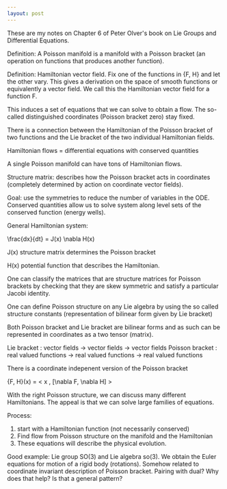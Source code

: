 ```yaml
---
layout: post
---
```


These are my notes on Chapter 6 of Peter Olver's book on Lie Groups and Differential Equations.

Definition:
A Poisson manifold is a manifold with a Poisson bracket (an operation on functions that produces another function).

Definition:
Hamiltonian vector field. Fix one of the functions in {F, H} and let the other vary. This gives a derivation on the space of smooth functions or equivalently a vector field. We call this the Hamiltonian vector field for a function F.

This induces a set of equations that we can solve to obtain a flow. The so-called distinguished coordinates (Poisson bracket zero) stay fixed.

There is a connection between the Hamiltonian of the Poisson bracket of two functions and the Lie bracket of the two individual Hamiltonian fields.

Hamiltonian flows = differential equations with conserved quantities

A single Poisson manifold can have tons of Hamiltonian flows. 

Structure matrix: describes how the Poisson bracket acts in coordinates (completely determined by action on coordinate vector fields).

Goal: use the symmetries to reduce the number of variables in the ODE. Conserved quantities allow us to solve system along level sets of the conserved function (energy wells).

General Hamiltonian system:

\frac{dx}{dt} = J(x) \nabla H(x)

J(x) structure matrix determines the Poisson bracket

H(x) potential function that describes the Hamiltonian.

One can classify the matrices that are structure matrices for Poisson brackets by checking that they are skew symmetric and satisfy a particular Jacobi identity.

One can define Poisson structure on any Lie algebra by using the so called structure constants (representation of bilinear form given by Lie bracket)

Both Poisson bracket and Lie bracket are bilinear forms and as such can be represented in coordinates as a two tensor (matrix). 

Lie bracket : vector fields -> vector fields -> vector fields
Poisson bracket : real valued functions -> real valued functions -> real valued functions

There is a coordinate indepenent version of the Poisson bracket

{F, H}(x) = < x , [\nabla F, \nabla H] >

With the right Poisson structure, we can discuss many different Hamiltonians. The appeal is that we can solve large families of equations.

Process: 

1. start with a Hamiltonian function (not necessarily conserved)
2. Find flow from Poisson structure on the manifold and the Hamiltonian
3. These equations will describe the physical evolution.

Good example: Lie group SO(3) and Lie algebra so(3). We obtain the Euler equations for motion of a rigid body (rotations). Somehow related to coordinate invariant description of Poisson bracket. Pairing with dual? Why does that help? Is that a general pattern?

